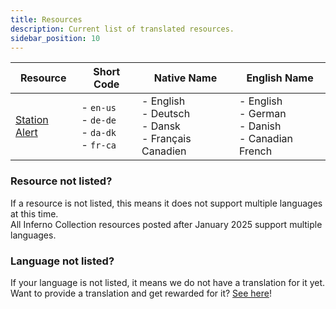 ```yaml
---
title: Resources
description: Current list of translated resources.
sidebar_position: 10
---
```


| Resource                                                        | Short Code                                          | Native Name                                                 | English Name                                              |
|-----------------------------------------------------------------|-----------------------------------------------------|-------------------------------------------------------------|-----------------------------------------------------------|
| [Station Alert](../../translations/resources/station-alert.mdx) | - `en-us`<br/>- `de-de`<br/>- `da-dk`<br/>- `fr-ca` | - English<br/>- Deutsch<br/>- Dansk<br/>- Français Canadien | - English<br/>- German<br/>- Danish<br/>- Canadian French |

### Resource not listed?
If a resource is not listed, this means it does not support multiple languages at this time.  
All Inferno Collection resources posted after January 2025 support multiple languages.

### Language not listed?
If your language is not listed, it means we do not have a translation for it yet.  
Want to provide a translation and get rewarded for it? [See here](../../translations)!
